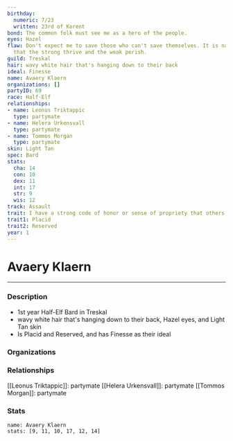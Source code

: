 ```yaml
---
birthday:
  numeric: 7/23
  written: 23rd of Korent
bond: The common folk must see me as a hero of the people.
eyes: Hazel
flaw: Don't expect me to save those who can't save themselves. It is nature's way
  that the strong thrive and the weak perish.
guild: Treskal
hair: wavy white hair that's hanging down to their back
ideal: Finesse
name: Avaery Klaern
organizations: []
partyID: 69
race: Half-Elf
relationships:
- name: Leonus Triktappic
  type: partymate
- name: Helera Urkensvall
  type: partymate
- name: Tommos Morgan
  type: partymate
skin: Light Tan
spec: Bard
stats:
  cha: 14
  con: 10
  dex: 11
  int: 17
  str: 9
  wis: 12
track: Assault
trait: I have a strong code of honor or sense of propriety that others don't comprehend.
trait1: Placid
trait2: Reserved
year: 1
---
```

# Avaery Klaern
---
### Description
- 1st year Half-Elf Bard in Treskal
- wavy white hair that's hanging down to their back, Hazel eyes, and Light Tan skin
- Is Placid and Reserved, and has Finesse as their ideal

### Organizations
### Relationships
[[Leonus Triktappic]]: partymate
[[Helera Urkensvall]]: partymate
[[Tommos Morgan]]: partymate
### Stats
```statblock
name: Avaery Klaern
stats: [9, 11, 10, 17, 12, 14]
```